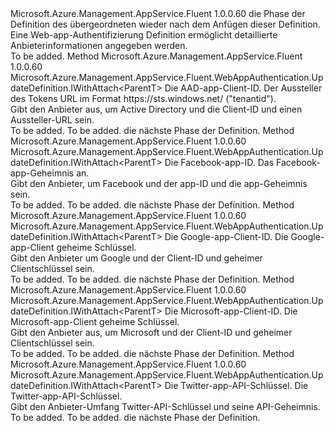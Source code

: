 <Type Name="IWithAuthenticationProvider&lt;ParentT&gt;" FullName="Microsoft.Azure.Management.AppService.Fluent.WebAppAuthentication.UpdateDefinition.IWithAuthenticationProvider&lt;ParentT&gt;">
  <TypeSignature Language="C#" Value="public interface IWithAuthenticationProvider&lt;ParentT&gt;" />
  <TypeSignature Language="ILAsm" Value=".class public interface auto ansi abstract IWithAuthenticationProvider`1&lt;ParentT&gt;" />
  <TypeSignature Language="DocId" Value="T:Microsoft.Azure.Management.AppService.Fluent.WebAppAuthentication.UpdateDefinition.IWithAuthenticationProvider`1" />
  <TypeSignature Language="VB.NET" Value="Public Interface IWithAuthenticationProvider(Of ParentT)" />
  <TypeSignature Language="F#" Value="type IWithAuthenticationProvider&lt;'ParentT&gt; = interface" />
  <AssemblyInfo>
    <AssemblyName>Microsoft.Azure.Management.AppService.Fluent</AssemblyName>
    <AssemblyVersion>1.0.0.60</AssemblyVersion>
  </AssemblyInfo>
  <TypeParameters>
    <TypeParameter Name="ParentT" />
  </TypeParameters>
  <Interfaces />
  <Docs>
    <typeparam name="ParentT">die Phase der Definition des übergeordneten wieder nach dem Anfügen dieser Definition.</typeparam>
    <summary>
            Eine Web-app-Authentifizierung Definition ermöglicht detaillierte Anbieterinformationen angegeben werden.
            </summary>
    <remarks>To be added.</remarks>
  </Docs>
  <Members>
    <Member MemberName="WithActiveDirectory">
      <MemberSignature Language="C#" Value="public Microsoft.Azure.Management.AppService.Fluent.WebAppAuthentication.UpdateDefinition.IWithAttach&lt;ParentT&gt; WithActiveDirectory (string clientId, string issuerUrl);" />
      <MemberSignature Language="ILAsm" Value=".method public hidebysig newslot virtual instance class Microsoft.Azure.Management.AppService.Fluent.WebAppAuthentication.UpdateDefinition.IWithAttach`1&lt;!ParentT&gt; WithActiveDirectory(string clientId, string issuerUrl) cil managed" />
      <MemberSignature Language="DocId" Value="M:Microsoft.Azure.Management.AppService.Fluent.WebAppAuthentication.UpdateDefinition.IWithAuthenticationProvider`1.WithActiveDirectory(System.String,System.String)" />
      <MemberSignature Language="VB.NET" Value="Public Function WithActiveDirectory (clientId As String, issuerUrl As String) As IWithAttach(Of ParentT)" />
      <MemberSignature Language="F#" Value="abstract member WithActiveDirectory : string * string -&gt; Microsoft.Azure.Management.AppService.Fluent.WebAppAuthentication.UpdateDefinition.IWithAttach&lt;'ParentT&gt;" Usage="iWithAuthenticationProvider.WithActiveDirectory (clientId, issuerUrl)" />
      <MemberType>Method</MemberType>
      <AssemblyInfo>
        <AssemblyName>Microsoft.Azure.Management.AppService.Fluent</AssemblyName>
        <AssemblyVersion>1.0.0.60</AssemblyVersion>
      </AssemblyInfo>
      <ReturnValue>
        <ReturnType>Microsoft.Azure.Management.AppService.Fluent.WebAppAuthentication.UpdateDefinition.IWithAttach&lt;ParentT&gt;</ReturnType>
      </ReturnValue>
      <Parameters>
        <Parameter Name="clientId" Type="System.String" />
        <Parameter Name="issuerUrl" Type="System.String" />
      </Parameters>
      <Docs>
        <param name="clientId">Die AAD-app-Client-ID.</param>
        <param name="issuerUrl">Der Aussteller des Tokens URL im Format https://sts.windows.net/ ("tenantid").</param>
        <summary>
            Gibt den Anbieter aus, um Active Directory und die Client-ID und einen Aussteller-URL sein.
            </summary>
        <returns>To be added.</returns>
        <remarks>To be added.</remarks>
        <return>die nächste Phase der Definition.</return>
      </Docs>
    </Member>
    <Member MemberName="WithFacebook">
      <MemberSignature Language="C#" Value="public Microsoft.Azure.Management.AppService.Fluent.WebAppAuthentication.UpdateDefinition.IWithAttach&lt;ParentT&gt; WithFacebook (string appId, string appSecret);" />
      <MemberSignature Language="ILAsm" Value=".method public hidebysig newslot virtual instance class Microsoft.Azure.Management.AppService.Fluent.WebAppAuthentication.UpdateDefinition.IWithAttach`1&lt;!ParentT&gt; WithFacebook(string appId, string appSecret) cil managed" />
      <MemberSignature Language="DocId" Value="M:Microsoft.Azure.Management.AppService.Fluent.WebAppAuthentication.UpdateDefinition.IWithAuthenticationProvider`1.WithFacebook(System.String,System.String)" />
      <MemberSignature Language="VB.NET" Value="Public Function WithFacebook (appId As String, appSecret As String) As IWithAttach(Of ParentT)" />
      <MemberSignature Language="F#" Value="abstract member WithFacebook : string * string -&gt; Microsoft.Azure.Management.AppService.Fluent.WebAppAuthentication.UpdateDefinition.IWithAttach&lt;'ParentT&gt;" Usage="iWithAuthenticationProvider.WithFacebook (appId, appSecret)" />
      <MemberType>Method</MemberType>
      <AssemblyInfo>
        <AssemblyName>Microsoft.Azure.Management.AppService.Fluent</AssemblyName>
        <AssemblyVersion>1.0.0.60</AssemblyVersion>
      </AssemblyInfo>
      <ReturnValue>
        <ReturnType>Microsoft.Azure.Management.AppService.Fluent.WebAppAuthentication.UpdateDefinition.IWithAttach&lt;ParentT&gt;</ReturnType>
      </ReturnValue>
      <Parameters>
        <Parameter Name="appId" Type="System.String" />
        <Parameter Name="appSecret" Type="System.String" />
      </Parameters>
      <Docs>
        <param name="appId">Die Facebook-app-ID.</param>
        <param name="appSecret">Das Facebook-app-Geheimnis an.</param>
        <summary>
            Gibt den Anbieter, um Facebook und der app-ID und die app-Geheimnis sein.
            </summary>
        <returns>To be added.</returns>
        <remarks>To be added.</remarks>
        <return>die nächste Phase der Definition.</return>
      </Docs>
    </Member>
    <Member MemberName="WithGoogle">
      <MemberSignature Language="C#" Value="public Microsoft.Azure.Management.AppService.Fluent.WebAppAuthentication.UpdateDefinition.IWithAttach&lt;ParentT&gt; WithGoogle (string clientId, string clientSecret);" />
      <MemberSignature Language="ILAsm" Value=".method public hidebysig newslot virtual instance class Microsoft.Azure.Management.AppService.Fluent.WebAppAuthentication.UpdateDefinition.IWithAttach`1&lt;!ParentT&gt; WithGoogle(string clientId, string clientSecret) cil managed" />
      <MemberSignature Language="DocId" Value="M:Microsoft.Azure.Management.AppService.Fluent.WebAppAuthentication.UpdateDefinition.IWithAuthenticationProvider`1.WithGoogle(System.String,System.String)" />
      <MemberSignature Language="VB.NET" Value="Public Function WithGoogle (clientId As String, clientSecret As String) As IWithAttach(Of ParentT)" />
      <MemberSignature Language="F#" Value="abstract member WithGoogle : string * string -&gt; Microsoft.Azure.Management.AppService.Fluent.WebAppAuthentication.UpdateDefinition.IWithAttach&lt;'ParentT&gt;" Usage="iWithAuthenticationProvider.WithGoogle (clientId, clientSecret)" />
      <MemberType>Method</MemberType>
      <AssemblyInfo>
        <AssemblyName>Microsoft.Azure.Management.AppService.Fluent</AssemblyName>
        <AssemblyVersion>1.0.0.60</AssemblyVersion>
      </AssemblyInfo>
      <ReturnValue>
        <ReturnType>Microsoft.Azure.Management.AppService.Fluent.WebAppAuthentication.UpdateDefinition.IWithAttach&lt;ParentT&gt;</ReturnType>
      </ReturnValue>
      <Parameters>
        <Parameter Name="clientId" Type="System.String" />
        <Parameter Name="clientSecret" Type="System.String" />
      </Parameters>
      <Docs>
        <param name="clientId">Die Google-app-Client-ID.</param>
        <param name="clientSecret">Die Google-app-Client geheime Schlüssel.</param>
        <summary>
            Gibt den Anbieter um Google und der Client-ID und geheimer Clientschlüssel sein.
            </summary>
        <returns>To be added.</returns>
        <remarks>To be added.</remarks>
        <return>die nächste Phase der Definition.</return>
      </Docs>
    </Member>
    <Member MemberName="WithMicrosoft">
      <MemberSignature Language="C#" Value="public Microsoft.Azure.Management.AppService.Fluent.WebAppAuthentication.UpdateDefinition.IWithAttach&lt;ParentT&gt; WithMicrosoft (string clientId, string clientSecret);" />
      <MemberSignature Language="ILAsm" Value=".method public hidebysig newslot virtual instance class Microsoft.Azure.Management.AppService.Fluent.WebAppAuthentication.UpdateDefinition.IWithAttach`1&lt;!ParentT&gt; WithMicrosoft(string clientId, string clientSecret) cil managed" />
      <MemberSignature Language="DocId" Value="M:Microsoft.Azure.Management.AppService.Fluent.WebAppAuthentication.UpdateDefinition.IWithAuthenticationProvider`1.WithMicrosoft(System.String,System.String)" />
      <MemberSignature Language="VB.NET" Value="Public Function WithMicrosoft (clientId As String, clientSecret As String) As IWithAttach(Of ParentT)" />
      <MemberSignature Language="F#" Value="abstract member WithMicrosoft : string * string -&gt; Microsoft.Azure.Management.AppService.Fluent.WebAppAuthentication.UpdateDefinition.IWithAttach&lt;'ParentT&gt;" Usage="iWithAuthenticationProvider.WithMicrosoft (clientId, clientSecret)" />
      <MemberType>Method</MemberType>
      <AssemblyInfo>
        <AssemblyName>Microsoft.Azure.Management.AppService.Fluent</AssemblyName>
        <AssemblyVersion>1.0.0.60</AssemblyVersion>
      </AssemblyInfo>
      <ReturnValue>
        <ReturnType>Microsoft.Azure.Management.AppService.Fluent.WebAppAuthentication.UpdateDefinition.IWithAttach&lt;ParentT&gt;</ReturnType>
      </ReturnValue>
      <Parameters>
        <Parameter Name="clientId" Type="System.String" />
        <Parameter Name="clientSecret" Type="System.String" />
      </Parameters>
      <Docs>
        <param name="clientId">Die Microsoft-app-Client-ID.</param>
        <param name="clientSecret">Die Microsoft-app-Client geheime Schlüssel.</param>
        <summary>
            Gibt den Anbieter aus, um Microsoft und der Client-ID und geheimer Clientschlüssel sein.
            </summary>
        <returns>To be added.</returns>
        <remarks>To be added.</remarks>
        <return>die nächste Phase der Definition.</return>
      </Docs>
    </Member>
    <Member MemberName="WithTwitter">
      <MemberSignature Language="C#" Value="public Microsoft.Azure.Management.AppService.Fluent.WebAppAuthentication.UpdateDefinition.IWithAttach&lt;ParentT&gt; WithTwitter (string apiKey, string apiSecret);" />
      <MemberSignature Language="ILAsm" Value=".method public hidebysig newslot virtual instance class Microsoft.Azure.Management.AppService.Fluent.WebAppAuthentication.UpdateDefinition.IWithAttach`1&lt;!ParentT&gt; WithTwitter(string apiKey, string apiSecret) cil managed" />
      <MemberSignature Language="DocId" Value="M:Microsoft.Azure.Management.AppService.Fluent.WebAppAuthentication.UpdateDefinition.IWithAuthenticationProvider`1.WithTwitter(System.String,System.String)" />
      <MemberSignature Language="VB.NET" Value="Public Function WithTwitter (apiKey As String, apiSecret As String) As IWithAttach(Of ParentT)" />
      <MemberSignature Language="F#" Value="abstract member WithTwitter : string * string -&gt; Microsoft.Azure.Management.AppService.Fluent.WebAppAuthentication.UpdateDefinition.IWithAttach&lt;'ParentT&gt;" Usage="iWithAuthenticationProvider.WithTwitter (apiKey, apiSecret)" />
      <MemberType>Method</MemberType>
      <AssemblyInfo>
        <AssemblyName>Microsoft.Azure.Management.AppService.Fluent</AssemblyName>
        <AssemblyVersion>1.0.0.60</AssemblyVersion>
      </AssemblyInfo>
      <ReturnValue>
        <ReturnType>Microsoft.Azure.Management.AppService.Fluent.WebAppAuthentication.UpdateDefinition.IWithAttach&lt;ParentT&gt;</ReturnType>
      </ReturnValue>
      <Parameters>
        <Parameter Name="apiKey" Type="System.String" />
        <Parameter Name="apiSecret" Type="System.String" />
      </Parameters>
      <Docs>
        <param name="apiKey">Die Twitter-app-API-Schlüssel.</param>
        <param name="apiSecret">Die Twitter-app-API-Schlüssel.</param>
        <summary>
            Gibt den Anbieter-Umfang Twitter-API-Schlüssel und seine API-Geheimnis.
            </summary>
        <returns>To be added.</returns>
        <remarks>To be added.</remarks>
        <return>die nächste Phase der Definition.</return>
      </Docs>
    </Member>
  </Members>
</Type>